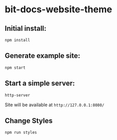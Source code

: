 # bit-docs-website-theme

## Initial install:

```
npm install
```

## Generate example site:

```
npm start
```

## Start a simple server:

```
http-server
```

Site will be available at `http://127.0.0.1:8080/`

## Change Styles

```
npm run styles
```

